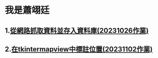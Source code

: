 # 我是蕭翊廷
## 1.[從網路抓取資料並存入資料庫(20231026作業)](./download_and_save.py)
## 2.[在tkintermapview中標註位置(20231102作業)](./map_marker.py)